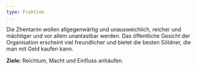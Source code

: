 ```yaml
---
type: Fraktion
...
```


Die Zhentarim wollen allgegenwärtig und unausweichlich, reicher und mächtiger
und vor allem unantastbar werden. Das öffentliche Gesicht der Organisation
erscheint viel freundlicher und bietet die besten Söldner, die man mit Geld
kaufen kann.

**Ziele:** Reichtum, Macht und Einfluss anhäufen.
